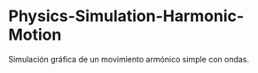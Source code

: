 # Physics-Simulation-Harmonic-Motion
Simulación gráfica de un movimiento armónico simple con ondas.
